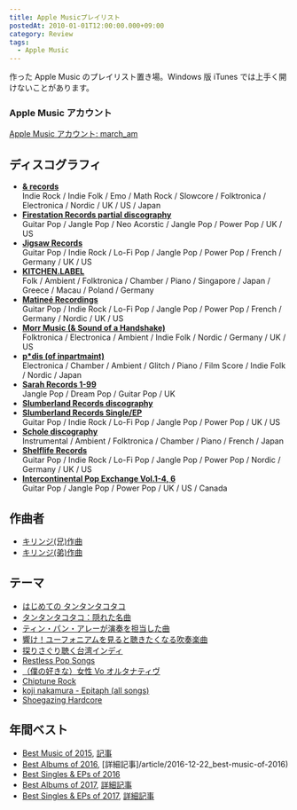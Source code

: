 ```yaml
---
title: Apple Musicプレイリスト
postedAt: 2010-01-01T12:00:00.000+09:00
category: Review
tags:
  - Apple Music
---
```

作った Apple Music のプレイリスト置き場。Windows 版 iTunes では上手く開けないことがあります。

### Apple Music アカウント

[Apple Music アカウント: march_am](https://itunes.apple.com/profile/march%5Fam)

## ディスコグラフィ

* **[& records](https://itunes.apple.com/jp/playlist/records-chronology/idpl.19693d571ebe43728fb360f274c7112c)**\
  Indie Rock / Indie Folk / Emo / Math Rock / Slowcore / Folktronica / Electronica / Nordic / UK / US / Japan
* **[Firestation Records partial discography](https://itunes.apple.com/jp/playlist/firestation-records-partial-discography/idpl.e29acbe6b66b4a0194ee52910807b0d1)**\
  Guitar Pop / Jangle Pop / Neo Acorstic / Jangle Pop / Power Pop / UK / US
* **[Jigsaw Records](https://itunes.apple.com/jp/playlist/jigsaw-records-chronology/idpl.c6655b15c3594054bd9275a84d978a7f)**\
  Guitar Pop / Indie Rock / Lo-Fi Pop / Jangle Pop / Power Pop / French / Germany / UK / US
* **[KITCHEN.LABEL](https://itunes.apple.com/jp/playlist/kitchen.label-discography/idpl.817df7df7de84bfd8383c9559c76bf02)**\
  Folk / Ambient / Folktronica / Chamber / Piano / Singapore / Japan / Greece / Macau / Poland / Germany
* **[Matineé Recordings](https://itunes.apple.com/jp/playlist/matinee-recordings-chlonology/idpl.f4183a54652b4fdaab5286360d862594)**\
  Guitar Pop / Indie Rock / Lo-Fi Pop / Jangle Pop / Power Pop / French / Germany / Nordic / UK / US
* **[Morr Music (& Sound of a Handshake)](https://itunes.apple.com/jp/playlist/morr-music-sound-handshake/idpl.d03b6ede2258438388ccf1baab1b0e35)**\
  Folktronica / Electronica / Ambient / Indie Folk / Nordic / Germany / UK / US
* **[p*dis (of inpartmaint)](https://itunes.apple.com/jp/playlist/p%2Adis-inpartmaint-discography/idpl.94143f0963c24a7e89c94babe56da8ab)**\
  Electronica / Chamber / Ambient / Glitch / Piano / Film Score / Indie Folk / Nordic / Japan
* **[Sarah Records 1-99](https://itunes.apple.com/jp/playlist/sarah-records-1-99/idpl.965e6628e19a4e1688f2a6e61a206e0e)**\
  Jangle Pop / Dream Pop / Guitar Pop / UK
* **[Slumberland Records discography](https://itunes.apple.com/jp/playlist/slumberland-records-discography/idpl.808a6dc277e64c83949db819b0fb422d)**
* **[Slumberland Records Single/EP](https://itunes.apple.com/jp/playlist/slumberland-records-singles/idpl.e4e1c80a50ed4db0afcfaf56f19f5f00)**\
  Guitar Pop / Indie Rock / Lo-Fi Pop / Jangle Pop / Power Pop / UK / US
* **[Schole discography](https://itunes.apple.com/jp/playlist/schole-discography/idpl.235f2b1925c14fe7ac7f8f14b5425050)**\
  Instrumental / Ambient / Folktronica / Chamber / Piano / French / Japan
* **[Shelflife Records](https://itunes.apple.com/jp/playlist/shelflife-records-chronology/idpl.cb92ac440cec4a62a76d2826e2e748ba)**\
  Guitar Pop / Indie Rock / Lo-Fi Pop / Jangle Pop / Power Pop / Nordic / Germany / UK / US
* **[Intercontinental Pop Exchange Vol.1-4, 6](https://itunes.apple.com/jp/playlist/intercontinental-pop-exchange/idpl.31d3df078e8444e494dd69de23e5728f)**\
  Guitar Pop / Jangle Pop / Power Pop / UK / US / Canada

## 作曲者

* [キリンジ(兄)作曲](https://itunes.apple.com/jp/playlist/kirinji-xiong/idpl.dfe0e9ea4ba3441a852f2b95c49deff2)
* [キリンジ(弟)作曲](https://itunes.apple.com/jp/playlist/kirinji-di/idpl.545b2c69deaf4466ba49c7476b51d200)

## テーマ

* [はじめての タンタンタコタコ](https://itunes.apple.com/jp/playlist/hajimeteno-tantantakotako/idpl.e6f9b80f010a4b0fb3c2e0da773f7c6c)
* [タンタンタコタコ：隠れた名曲](https://itunes.apple.com/jp/playlist/tantantakotako-yinreta-ming/idpl.3590b0755c2849399eb070b2308067ae)
* [ティン・パン・アレーが演奏を担当した曲](https://itunes.apple.com/jp/playlist/tin-pan-arega-yan-zouwo-dan/idpl.394c32de731540988d87763ef54c0e4c)
* [響け！ユーフォニアムを見ると聴きたくなる吹奏楽曲](https://itunes.apple.com/jp/playlist/xiangke!yufoniamuwo-jianruto/idpl.138b68fa94224ab4b85a4a1cdece9b43)
* [探りさぐり聴く台湾インディ](https://itunes.apple.com/jp/playlist/tanrisaguri-tingku-tai-wanindi/idpl.5cd20b18c6ae4e428d88df54dcce45d7)
* [Restless Pop Songs](https://itunes.apple.com/jp/playlist/restless-pop-songs/idpl.9d095e481bd241169df908a86d53854d)
* [（僕の好きな）女性 Vo オルタナティヴ](https://itunes.apple.com/jp/playlist/nu-xingvoorutanativu/idpl.c1658c8779d94a3186c08eb4d1d7bec5)
* [Chiptune Rock](https://itunes.apple.com/jp/playlist/chiptune-rock/idpl.b910d7dd4ddd4033affa1873541ac29e)
* [koji nakamura - Epitaph (all songs)](https://itunes.apple.com/jp/playlist/koji-nakamura-epitaph/idpl.ed995c5badd34372817f50e0601e1e22)
* [Shoegazing Hardcore](https://itunes.apple.com/jp/playlist/shoegazing-hardcore/idpl.3829352e204e47799823b493b6f4ebfe)

## 年間ベスト

* [Best Music of 2015](https://itunes.apple.com/jp/playlist/best-music-of-2015/idpl.dccdb8b06efa4776b00a52e45672dd97), [記事](/article/2015-12-20_2015)
* [Best Albums of 2016](https://itunes.apple.com/jp/playlist/best-albums-of-2016/idpl.53fe4ca4eae043979b6bc2ece19ec26a), \[詳細記事]/article/2016-12-22_best-music-of-2016)
* [Best Singles & EPs of 2016](https://itunes.apple.com/jp/playlist/best-singles-eps-of-2016/idpl.3446dd1f72f444bd88f159dd907305bf)
* [Best Albums of 2017](https://itunes.apple.com/jp/playlist/best-albums-of-2017/pl.u-EdAVmPYIXvGlP3), [詳細記事](/article/2018-02-05_best-albums-of-2017)
* [Best Singles & EPs of 2017](https://itunes.apple.com/jp/playlist/best-singles-eps-of-2017/pl.u-zPyL5aRIMpdaXj), [詳細記事](/article/2018-02-05_best-singles-and-eps-of-2017)